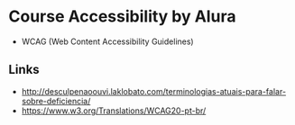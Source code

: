 # Course Accessibility by Alura

* WCAG (Web Content Accessibility Guidelines)

## Links
* http://desculpenaoouvi.laklobato.com/terminologias-atuais-para-falar-sobre-deficiencia/
* https://www.w3.org/Translations/WCAG20-pt-br/

